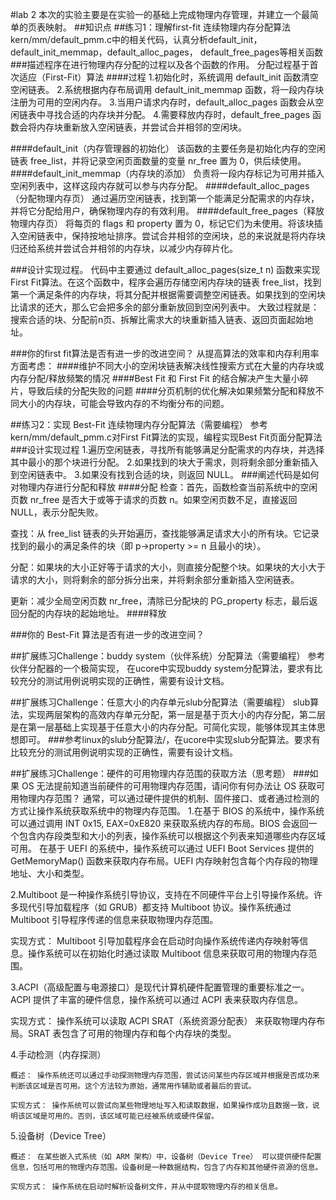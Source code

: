 #lab 2
本次的实验主要是在实验一的基础上完成物理内存管理，并建立一个最简单的页表映射。
##知识点
##练习1：理解first-fit 连续物理内存分配算法
kern/mm/default_pmm.c中的相关代码，认真分析default_init，default_init_memmap，default_alloc_pages， default_free_pages等相关函数
###描述程序在进行物理内存分配的过程以及各个函数的作用。
分配过程基于首次适应（First-Fit）算法
####过程
1.初始化时，系统调用 default_init 函数清空空闲链表。
2.系统根据内存布局调用 default_init_memmap 函数，将一段内存块注册为可用的空闲内存。
3.当用户请求内存时，default_alloc_pages 函数会从空闲链表中寻找合适的内存块并分配。
4.需要释放内存时，default_free_pages 函数会将内存块重新放入空闲链表，并尝试合并相邻的空闲块。

####default_init（内存管理器的初始化）
该函数的主要任务是初始化内存的空闲链表 free_list，并将记录空闲页面数量的变量 nr_free 置为 0，供后续使用。
####default_init_memmap（内存块的添加）
负责将一段内存标记为可用并插入空闲列表中，这样这段内存就可以参与内存分配。
####default_alloc_pages（分配物理内存页）
通过遍历空闲链表，找到第一个能满足分配需求的内存块，并将它分配给用户，确保物理内存的有效利用。
####default_free_pages（释放物理内存页）
将每页的 flags 和 property 置为 0，标记它们为未使用。将该块插入空闲链表中，保持按地址排序。尝试合并相邻的空闲块，总的来说就是将内存块归还给系统并尝试合并相邻的内存块，以减少内存碎片化。

###设计实现过程。
代码中主要通过 default_alloc_pages(size_t n) 函数来实现First Fit算法。在这个函数中，程序会遍历存储空闲内存块的链表 free_list，找到第一个满足条件的内存块，将其分配并根据需要调整空闲链表。如果找到的空闲块比请求的还大，那么它会把多余的部分重新放回到空闲列表中。
大致过程就是：搜索合适的块、分配前n页、拆解比需求大的块重新插入链表、返回页面起始地址。

###你的first fit算法是否有进一步的改进空间？
从提高算法的效率和内存利用率方面考虑：
####维护不同大小的空闲块链表解决线性搜索方式在大量的内存块或内存分配/释放频繁的情况
####Best Fit 和 First Fit 的结合解决产生大量小碎片，导致后续的分配失败的问题
####分页机制的优化解决如果频繁分配和释放不同大小的内存块，可能会导致内存的不均衡分布的问题。

##练习2：实现 Best-Fit 连续物理内存分配算法（需要编程）
参考kern/mm/default_pmm.c对First Fit算法的实现，编程实现Best Fit页面分配算法
###设计实现过程
1.遍历空闲链表，寻找所有能够满足分配需求的内存块，并选择其中最小的那个块进行分配。
2.如果找到的块大于需求，则将剩余部分重新插入到空闲链表中。
3.如果没有找到合适的块，则返回 NULL。
###阐述代码是如何对物理内存进行分配和释放
####分配
检查：首先，函数检查当前系统中的空闲页数 nr_free 是否大于或等于请求的页数 n。如果空闲页数不足，直接返回 NULL，表示分配失败。

查找：从 free_list 链表的头开始遍历，查找能够满足请求大小的所有块。它记录找到的最小的满足条件的块（即 p->property >= n 且最小的块）。

分配：如果块的大小正好等于请求的大小，则直接分配整个块。如果块的大小大于请求的大小，则将剩余的部分拆分出来，并将剩余部分重新插入空闲链表。

更新：减少全局空闲页数 nr_free，清除已分配块的 PG_property 标志，最后返回分配的内存块的起始地址。
####释放

###你的 Best-Fit 算法是否有进一步的改进空间？


##扩展练习Challenge：buddy system（伙伴系统）分配算法（需要编程）
参考伙伴分配器的一个极简实现， 在ucore中实现buddy system分配算法，要求有比较充分的测试用例说明实现的正确性，需要有设计文档。

##扩展练习Challenge：任意大小的内存单元slub分配算法（需要编程）
slub算法，实现两层架构的高效内存单元分配，第一层是基于页大小的内存分配，第二层是在第一层基础上实现基于任意大小的内存分配。可简化实现，能够体现其主体思想即可。
###参考linux的slub分配算法/，在ucore中实现slub分配算法。要求有比较充分的测试用例说明实现的正确性，需要有设计文档。

##扩展练习Challenge：硬件的可用物理内存范围的获取方法（思考题）
###如果 OS 无法提前知道当前硬件的可用物理内存范围，请问你有何办法让 OS 获取可用物理内存范围？
通常，可以通过硬件提供的机制、固件接口、或者通过检测的方式让操作系统获取系统中的物理内存范围。
1.在基于 BIOS 的系统中，操作系统可以通过调用 INT 0x15, EAX=0xE820 来获取系统内存的布局。BIOS 会返回一个包含内存段类型和大小的列表，操作系统可以根据这个列表来知道哪些内存区域可用。
在基于 UEFI 的系统中，操作系统可以通过 UEFI Boot Services 提供的 GetMemoryMap() 函数来获取内存布局。UEFI 内存映射包含每个内存段的物理地址、大小和类型。

2.Multiboot 是一种操作系统引导协议，支持在不同硬件平台上引导操作系统。许多现代引导加载程序（如 GRUB）都支持 Multiboot 协议。操作系统通过 Multiboot 引导程序传递的信息来获取物理内存范围。

实现方式： Multiboot 引导加载程序会在启动时向操作系统传递内存映射等信息。操作系统可以在初始化时通过读取 Multiboot 信息来获取可用的物理内存范围。

3.ACPI（高级配置与电源接口）是现代计算机硬件配置管理的重要标准之一。ACPI 提供了丰富的硬件信息，操作系统可以通过 ACPI 表来获取内存信息。

实现方式： 操作系统可以读取 ACPI SRAT（系统资源分配表） 来获取物理内存布局。SRAT 表包含了可用的物理内存和每个内存块的类型。

4.手动检测（内存探测）

    概述： 操作系统还可以通过手动探测物理内存范围，尝试访问某些内存区域并根据是否成功来判断该区域是否可用。这个方法较为原始，通常用作辅助或者最后的尝试。

    实现方式： 操作系统可以尝试向某些物理地址写入和读取数据，如果操作成功且数据一致，说明该区域是可用的。否则，该区域可能已经被系统或硬件保留。

5.设备树（Device Tree）

    概述： 在某些嵌入式系统（如 ARM 架构）中，设备树（Device Tree） 可以提供硬件配置信息，包括可用的物理内存范围。设备树是一种数据结构，包含了内存和其他硬件资源的信息。

    实现方式： 操作系统在启动时解析设备树文件，并从中提取物理内存的相关信息。
